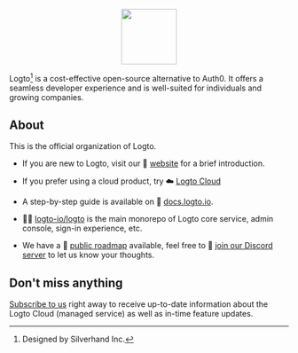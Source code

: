 <p align="center">
  <a href="https://logto.io" target="_blank" align="center" alt="Logto Logo">
    <img src="https://github.com/logto-io/logto/raw/master/logo.png" height="100">
  </a>
</p>

Logto[^info] is a cost-effective open-source alternative to Auth0. It offers a seamless developer experience and is well-suited for individuals and growing companies.

## About

This is the official organization of Logto.

- If you are new to Logto, visit our 🎨 [website](https://logto.io) for a brief introduction.

- If you prefer using a cloud product, try ☁️ [Logto Cloud](https://cloud.logto.io/?sign_up=true)

- A step-by-step guide is available on 📖 [docs.logto.io](https://docs.logto.io).

- 🧑‍🚀 [logto-io/logto](https://github.com/logto-io/logto) is the main monorepo of Logto core service, admin console, sign-in experience, etc.

- We have a 📍 [public roadmap](https://github.com/logto-io/logto/issues/1937) available, feel free to 💬 [join our Discord server](https://discord.gg/UEPaF3j5e6) to let us know your thoughts.

## Don't miss anything

[Subscribe to us](https://logto.io/subscribe) right away to receive up-to-date information about the Logto Cloud (managed service) as well as in-time feature updates.

[^info]: Designed by Silverhand Inc.
